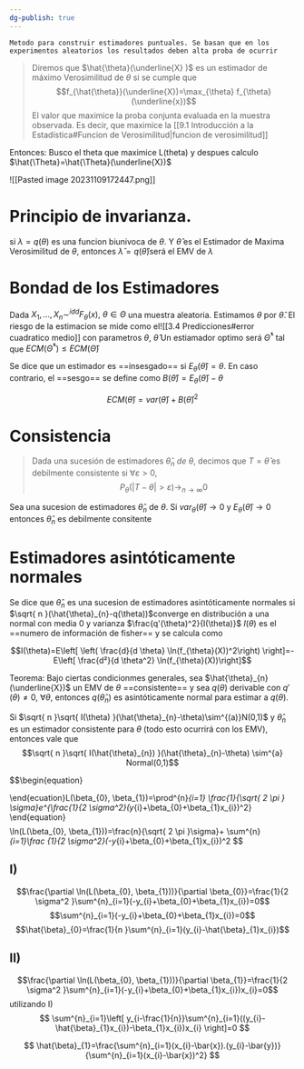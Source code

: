 ```yaml
---
dg-publish: true
---
```

	Metodo para construir estimadores puntuales. Se basan que en los experimentos aleatorios los resultados deben alta proba de ocurrir 

>  Diremos que $\hat{\theta}(\underline{X} )$ es un estimador de máximo Verosimilitud de $\theta$ si se cumple que $$f_{\hat{\theta}}(\underline{X})=\max_{\theta} f_{\theta}(\underline{x})$$
>  El valor que maximice la proba conjunta evaluada en la muestra observada. Es decir, que maximice la [[9.1 Introducción a la Estadística#Funcion de Verosimilitud|funcion de verosimilitud]]

Entonces: Busco el theta que maximice L(theta) y despues calculo $\hat{\Theta}=\hat{\Theta}(\underline{X})$

![[Pasted image 20231109172447.png]]


# Principio de invarianza. 
si $\lambda=q(\theta)$ es una funcion biunivoca de $\theta$. Y $\hat{\theta}$ es el Estimador de Maxima Verosimilitud de $\theta$, entonces $\hat{\lambda}=q(\hat{\theta})$será el EMV de $\lambda$


# Bondad de los Estimadores
Dada $X_{1}, \dots, X_{n} \sim^{idd} F_{\theta}(x), \ \theta \in \Theta$ una muestra aleatoria. Estimamos $\theta$ por $\hat{\theta}$. El riesgo de la estimacion se mide como el![[3.4 Predicciones#error cuadratico medio]] con parametros $\theta$, $\hat{\theta}$
Un estiamador optimo será $\hat{\Theta}^*$ tal que $ECM(\hat{\Theta}^*)\leq ECM(\hat{\Theta})$

Se dice que un estimador es ==insesgado==  si $E_{\theta}(\hat{\theta})=\theta$. En caso contrario, el ==sesgo== se define como $B(\hat{\theta})= E_{\theta}(\hat{\theta})-\theta$ 

$$ECM(\hat{\theta})=var(\hat{\theta})+B(\hat{\theta})^2 $$


# Consistencia
> Dada una sucesión de estimadores $\hat{\theta}_{n} \ de \ \theta$, decimos que $T=\hat{\theta}$ es debilmente consistente si $\forall \varepsilon > 0$, $$P_{\theta}(|T-\theta|>\varepsilon)\to_{n\to\infty} 0$$

Sea una sucesion de estimadores $\hat{\theta}_{n}$ de $\theta$. Si $var_\theta(\hat{\theta})\to{0}$ y $E_{\theta}(\hat{\theta})\to 0$ entonces $\hat{\theta}_{n}$ es debilmente consitente

# Estimadores asintóticamente normales

Se dice que $\hat{\theta}_{n}$ es una sucesion de estimadores asintóticamente normales si  $\sqrt{ n }(\hat{\theta}_{n}-q(\theta))$converge en distribución a una normal con media 0 y varianza $\frac{q'(\theta)^2}{I(\theta)}$
$I(\theta)$ es el ==numero de información de fisher== y se calcula como 

$$I(\theta)=E\left[ \left( \frac{d}{d \theta} \ln(f_{\theta}(X))^2\right) \right]=-E\left[ \frac{d²}{d \theta^2} \ln(f_{\theta}(X))\right]$$

Teorema: Bajo ciertas condicionmes generales, sea $\hat{\theta}_{n}(\underline{X})$ un EMV de $\theta$ ==consistente== y sea $q(\theta)$ derivable con $q'(\theta)\neq 0, \ \forall \theta$, entonces $q(\hat{\theta}_{n})$ es asintóticamente normal para estimar a $q(\theta)$.

Si $\sqrt{ n }\sqrt{ I(\theta) }(\hat{\theta}_{n}-\theta)\sim^{(a)}N(0,1)$ y $\hat{\theta}_{n}$ es un estimador consistente para $\theta$ (todo esto ocurrirá con los EMV), entonces vale que $$\sqrt{ n }\sqrt{ I(\hat{\theta}_{n}) }(\hat{\theta}_{n}-\theta) \sim^{a} Normal(0,1)$$


$$\\begin{equation}

\end{ecuation}L(\beta_{0}, \beta_{1})=\prod^{n}_{i=1} \frac{1}{\sqrt{ 2 \pi } \sigma}e^{\frac{1}{2 \sigma^2}(y_{i}+\beta_{0}+\beta_{1}x_{i})^2}
\end{equation}$$
$$\ln(L(\beta_{0}, \beta_{1}))=\frac{n}{\sqrt{ 2 \pi  }\sigma}+ \sum^{n}_{i=1}\frac {1}{2 \sigma^2}(-y_{i}+\beta_{0}+\beta_{1}x_{i})^2
$$
## I)
$$\frac{\partial \ln(L(\beta_{0}, \beta_{1}))}{\partial \beta_{0}}=\frac{1}{2 \sigma^2 }\sum^{n}_{i=1}(-y_{i}+\beta_{0}+\beta_{1}x_{i})=0$$
$$\sum^{n}_{i=1}(-y_{i}+\beta_{0}+\beta_{1}x_{i})=0$$
$$\hat{\beta}_{0}=\frac{1}{n }\sum^{n}_{i=1}(y_{i}-\hat{\beta}_{1}x_{i})$$

## II)
$$\frac{\partial \ln(L(\beta_{0}, \beta_{1}))}{\partial \beta_{1}}=\frac{1}{2 \sigma^2 }\sum^{n}_{i=1}(-y_{i}+\beta_{0}+\beta_{1}x_{i})x_{i}=0$$
utilizando I)
$$
\sum^{n}_{i=1}\left[ y_{i-\frac{1}{n}}\sum^{n}_{i=1}((y_{i}-\hat{\beta}_{1}x_{i})-\beta_{1}x_{i})x_{i} \right]=0
$$

$$
\hat{\beta}_{1}=\frac{\sum^{n}_{i=1}(x_{i}-\bar{x}).(y_{i}-\bar{y})}{\sum^{n}_{i=1}(x_{i}-\bar{x})^2}
$$